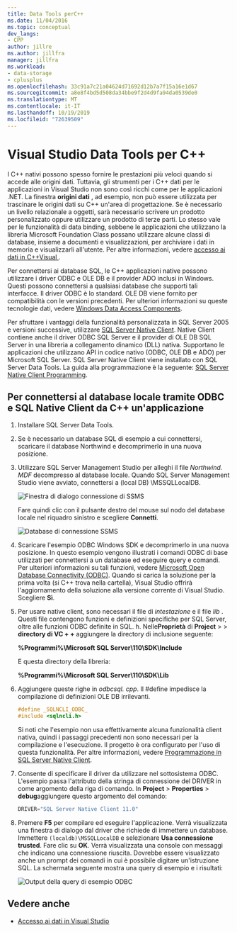 ```yaml
---
title: Data Tools perC++
ms.date: 11/04/2016
ms.topic: conceptual
dev_langs:
- CPP
author: jillre
ms.author: jillfra
manager: jillfra
ms.workload:
- data-storage
- cplusplus
ms.openlocfilehash: 33c91a7c21a04624d71692d12b7a7f15a16e1d67
ms.sourcegitcommit: a8e8f4bd5d508da34bbe9f2d4d9fa94da0539de0
ms.translationtype: MT
ms.contentlocale: it-IT
ms.lasthandoff: 10/19/2019
ms.locfileid: "72639509"
---
```

# <a name="visual-studio-data-tools-for-c"></a>Visual Studio Data Tools per C++

I C++ nativi possono spesso fornire le prestazioni più veloci quando si accede alle origini dati. Tuttavia, gli strumenti per i C++ dati per le applicazioni in Visual Studio non sono così ricchi come per le applicazioni .NET. La finestra **origini dati** , ad esempio, non può essere utilizzata per trascinare le origini dati su C++ un'area di progettazione. Se è necessario un livello relazionale a oggetti, sarà necessario scrivere un prodotto personalizzato oppure utilizzare un prodotto di terze parti. Lo stesso vale per le funzionalità di data binding, sebbene le applicazioni che utilizzano la libreria Microsoft Foundation Class possano utilizzare alcune classi di database, insieme a documenti e visualizzazioni, per archiviare i dati in memoria e visualizzarli all'utente. Per altre informazioni, vedere [accesso ai dati in C++Visual ](/cpp/data/data-access-in-cpp).

Per connettersi ai database SQL, le C++ applicazioni native possono utilizzare i driver ODBC e OLE DB e il provider ADO inclusi in Windows. Questi possono connettersi a qualsiasi database che supporti tali interfacce. Il driver ODBC è lo standard. OLE DB viene fornito per compatibilità con le versioni precedenti. Per ulteriori informazioni su queste tecnologie dati, vedere [Windows Data Access Components](/previous-versions/windows/desktop/ms692897(v=vs.85)).

Per sfruttare i vantaggi della funzionalità personalizzata in SQL Server 2005 e versioni successive, utilizzare [SQL Server Native Client](/sql/relational-databases/native-client/sql-server-native-client). Native Client contiene anche il driver ODBC SQL Server e il provider di OLE DB SQL Server in una libreria a collegamento dinamico (DLL) nativa. Supportano le applicazioni che utilizzano API in codice nativo (ODBC, OLE DB e ADO) per Microsoft SQL Server. SQL Server Native Client viene installato con SQL Server Data Tools. La guida alla programmazione è la seguente: [SQL Server Native Client Programming](/sql/relational-databases/native-client/sql-server-native-client-programming).

## <a name="to-connect-to-localdb-through-odbc-and-sql-native-client-from-a-c-application"></a>Per connettersi al database locale tramite ODBC e SQL Native Client da C++ un'applicazione

1. Installare SQL Server Data Tools.

2. Se è necessario un database SQL di esempio a cui connettersi, scaricare il database Northwind e decomprimerlo in una nuova posizione.

3. Utilizzare SQL Server Management Studio per alleghi il file *Northwind. MDF* decompresso al database locale. Quando SQL Server Management Studio viene avviato, connettersi a (local DB) \MSSQLLocalDB.

   ![Finestra di dialogo connessione di SSMS](../data-tools/media/raddata-ssms-connect-dialog.png)

   Fare quindi clic con il pulsante destro del mouse sul nodo del database locale nel riquadro sinistro e scegliere **Connetti**.

   ![Database di connessione SSMS](../data-tools/media/raddata-ssms-attach-database.png)

4. Scaricare l'esempio ODBC Windows SDK e decomprimerlo in una nuova posizione. In questo esempio vengono illustrati i comandi ODBC di base utilizzati per connettersi a un database ed eseguire query e comandi. Per ulteriori informazioni su tali funzioni, vedere [Microsoft Open Database Connectivity (ODBC)](/sql/odbc/microsoft-open-database-connectivity-odbc). Quando si carica la soluzione per la prima volta (si C++ trova nella cartella), Visual Studio offrirà l'aggiornamento della soluzione alla versione corrente di Visual Studio. Scegliere **Sì**.

5. Per usare native client, sono necessari il file di *intestazione* e il file *lib* . Questi file contengono funzioni e definizioni specifiche per SQL Server, oltre alle funzioni ODBC definite in SQL. h. Nelle**Proprietà** di **Project**  >   > **directory di VC + +** aggiungere la directory di inclusione seguente:

   **%Programmi%\Microsoft SQL Server\110\SDK\Include**

   E questa directory della libreria:

   **%Programmi%\Microsoft SQL Server\110\SDK\Lib**

6. Aggiungere queste righe in *odbcsql. cpp*. Il #define impedisce la compilazione di definizioni OLE DB irrilevanti.

   ```cpp
   #define _SQLNCLI_ODBC_
   #include <sqlncli.h>
   ```

    Si noti che l'esempio non usa effettivamente alcuna funzionalità client nativa, quindi i passaggi precedenti non sono necessari per la compilazione e l'esecuzione. Il progetto è ora configurato per l'uso di questa funzionalità. Per altre informazioni, vedere [Programmazione in SQL Server Native Client](/sql/relational-databases/native-client/sql-server-native-client).

7. Consente di specificare il driver da utilizzare nel sottosistema ODBC. L'esempio passa l'attributo della stringa di connessione del DRIVER in come argomento della riga di comando. In **Project**  > **Properties**  > **debug**aggiungere questo argomento del comando:

   ```cpp
   DRIVER="SQL Server Native Client 11.0"
   ```

8. Premere **F5** per compilare ed eseguire l'applicazione. Verrà visualizzata una finestra di dialogo dal driver che richiede di immettere un database. Immettere `(localdb)\MSSQLLocalDB` e selezionare **Usa connessione trusted**. Fare clic su **OK**. Verrà visualizzata una console con messaggi che indicano una connessione riuscita. Dovrebbe essere visualizzato anche un prompt dei comandi in cui è possibile digitare un'istruzione SQL. La schermata seguente mostra una query di esempio e i risultati:

   ![Output della query di esempio ODBC](../data-tools/media/raddata-odbc-sample-query-output.png)

## <a name="see-also"></a>Vedere anche

- [Accesso ai dati in Visual Studio](../data-tools/accessing-data-in-visual-studio.md)